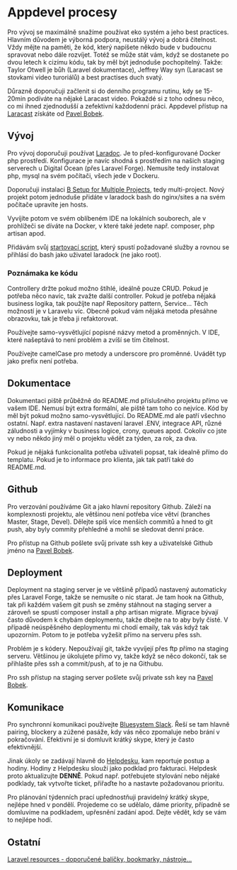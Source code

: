 # Appdevel procesy

Pro vývoj se maximálně snažíme používat eko systém a jeho best practices. Hlavním důvodem je výborná podpora, neustálý vývoj a dobrá čitelnost. Vždy mějte na paměti, že kód, který napíšete někdo bude v budoucnu spravovat nebo dále rozvíjet. Totéž se může stát vám, když se dostanete po dvou letech k cizímu kódu, tak by měl být jednoduše pochopitelný. Takže: Taylor Otwell je bůh (Laravel dokumentace), Jeffrey Way syn (Laracast se stovkami video turoriálů) a best practises duch svatý.

Důrazně doporučuji začlenit si do denního programu rutinu, kdy se 15-20min podíváte na nějaké Laracast video. Pokaždé si z toho odnesu něco, co mi ihned zjednodušší a zefektivní každodenní práci. Appdevel přístup na [Laracast](laracost.com) získáte od [Pavel Bobek](mailto:pavel@appdevel.cz).

## Vývoj

Pro vývoj doporučuji používat [Laradoc](http://laradock.io/). Je to před-konfigurované Docker php prostředí. Konfigurace je navíc shodná s prostředím na našich staging serverech u Digital Ocean (přes Laravel Forge). Nemusíte tedy instalovat php, mysql na svém počítači, všech jede v Dockeru.

Doporučuji instalaci [B Setup for Multiple Projects](http://laradock.io/#B), tedy multi-project. Nový projekt potom jednoduše přidáte v laradock bash do nginx/sites a na svém počítače upravíte jen hosts.

Vyvíjíte potom ve svém oblíbeném IDE na lokálních souborech, ale v prohlížeči se díváte na Docker, v které také jedete např. composer, php artisan apod.

Přidávám svůj [startovací script](https://github.com/Appdevelcz/appdevel-processes/blob/master/laradock.sh), který spustí požadované služby a rovnou se přihlásí do bash jako uživatel laradock (ne jako root).

### Poznámaka ke kódu 

Controllery držte pokud možno štíhlé, ideálně pouze CRUD. Pokud je potřeba něco navíc, tak zvažte další controller. Pokud je potřeba nějaká business logika, tak použíjte např Repository pattern, Service... Těch možností je v Laravelu víc. Obecně pokud vám nějaká metoda přesáhne obrazovku, tak je třeba ji refaktorovat.

Používejte samo-vysvětlující popisné názvy metod a proměnných. V IDE, které našeptává to není problém a zvíší se tím čitelnost.

Používejte camelCase pro metody a underscore pro proměnné. Uvádět typ jako prefix není potřeba.

## Dokumentace

Dokumentaci piště průběžně do README.md příslušného projektu přímo ve vašem IDE. Nemusí být extra formální, ale piště tam toho co nejvíce. Kód by měl být pokud možno samo-vysvětlující. Do README.md ale patří všechno ostatní. Např. extra nastavení nastavení laravel .ENV, integrace API, různé záludnosti a vyjímky v business logice, crony, queues apod. Cokoliv co jste vy nebo někdo jiný měl o projektu vědět za týden, za rok, za dva.

Pokud je nějaká funkcionalita potřeba uživateli popsat, tak idealně přímo do templatu. Pokud je to informace pro klienta, jak tak patří také do README.md.

## Github

Pro verzování používáme Git a jako hlavní repository Github. Záleží na komplexnosti projektu, ale většinou není potřeba více větví (branches Master, Stage, Devel). Dělejte spíš více menších commitů a hned to git push, aby byly commity přehledné a mohli se sledovat denní práce. 

Pro přístup na Github pošlete svůj private ssh key a uživatelské Github jméno na [Pavel Bobek](mailto:pavel@appdevel.cz).

## Deployment

Deployment na staging server je ve většině případů nastavený automaticky přes Laravel Forge, takže se nemusíte o nic starat. Je tam hook na Github, tak při každém vašem git push se změny stáhnout na staging server a zároveň se spustí composer install a php artisan migrate. Migrace bývají často důvodem k chybám deploymentu, takže dbejte na to aby byly čisté. V případě neúspěšného deploymentu mi chodí emaily, tak vás když tak upozorním. Potom to je potřeba vyžešit přímo na serveru přes ssh.

Problém je s kódery. Nepoužívají git, takže vyvíjejí přes ftp přímo na staging serveru. Většinou je úkolujete přímo vy, takže když se něco dokončí, tak se přihlašte přes ssh a commit/push, ať to je na Githubu.

Pro ssh přístup na staging server pošlete svůj private ssh key na [Pavel Bobek](mailto:pavel@appdevel.cz).

## Komunikace

Pro synchronní komunikaci používejte [Bluesystem Slack](http://bluesystem.slack.com/). Řeší se tam hlavně pairing, blockery a zúžené pasáže, kdy vás něco zpomaluje nebo brání v pokračování. Efektivní je si domluvit krátký skype, který je často efektivnější.

Jinak úkoly se zadávají hlavně do [Helpdesku](https://helpdesk.bluesystem.cz/), kam reportuje postup a hodiny. Hodiny z Helpdesku slouží jako podklad pro fakturaci. Helpdesk proto aktualizujte **DENNĚ**. Pokud např. potřebujete stylování nebo nějaké podklady, tak vytvořte ticket, přiřaďte ho a nastavte požadovanou prioritu.

Pro plánování týdenních prací upřednostňuji pravidelný krátký skype, nejlépe hned v pondělí. Projedeme co se udělalo, dáme priority, případně se domluvíme na podkladem, upřesnění zadání apod. Dejte vědět, kdy se vám to nejlépe hodí.

## Ostatní

[Laravel resources - doporučené balíčky, bookmarky, nástroje...](https://github.com/Appdevelcz/appdevel-processes/blob/master/laravel_resources)
